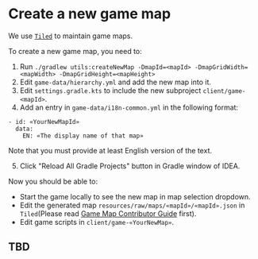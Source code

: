 # Create a new game map

We use [`Tiled`](https://www.mapeditor.org/) to maintain game maps.

To create a new game map, you need to:

1. Run `./gradlew utils:createNewMap -DmapId=<mapId> -DmapGridWidth=<mapWidth> -DmapGridHeight=<mapHeight>`
2. Edit `game-data/hierarchy.yml` and add the new map into it.
3. Edit `settings.gradle.kts` to include the new subproject `client/game-<mapId>`.
4. Add an entry in `game-data/i18n-common.yml` in the following format:

```
- id: «YourNewMapId»
  data:
    EN: «The display name of that map»
```

Note that you must provide at least English version of the text.

5. Click "Reload All Gradle Projects" button in Gradle window of IDEA.

Now you should be able to:

- Start the game locally to see the new map in map selection dropdown.
- Edit the generated map `resources/raw/maps/«mapId»/«mapId».json` in `Tiled`(Please read [Game Map Contributor Guide](https://github.com/ByteLegend/ByteLegend/blob/master/docs/en/game-map-contributor-guide.md) first).
- Edit game scripts in `client/game-«YourNewMap»`.

## TBD
